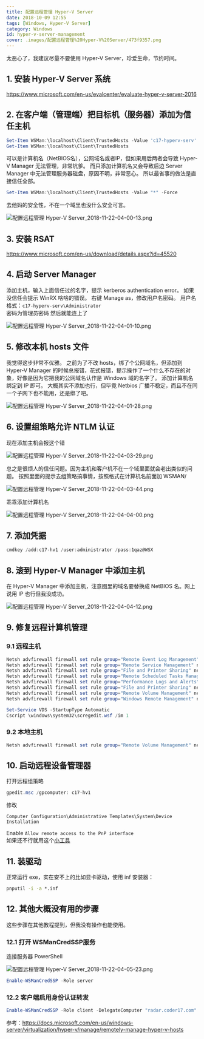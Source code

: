 ```yaml
---
title: 配置远程管理 Hyper-V Server
date: 2018-10-09 12:55
tags: [Windows, Hyper-V Server]
category: Windows
id: hyper-v-server-management
cover: .images/配置远程管理%20Hyper-V%20Server/473f9357.png
---
```


太恶心了，我建议尽量不要使用 Hyper-V Server，珍爱生命，节约时间。

## 1. 安装 Hyper-V Server 系统

<https://www.microsoft.com/en-us/evalcenter/evaluate-hyper-v-server-2016>

## 2. 在客户端（管理端）把目标机（服务器）添加为信任主机

``` powershell
Set-Item WSMan:\localhost\Client\TrustedHosts -Value 'c17-hyperv-serv'
Get-Item WSMan:\localhost\Client\TrustedHosts
```

可以是计算机名（NetBIOS名），公网域名或者IP，但如果用后两者会导致 Hyper-V Manager 无法管理，非常坑爹。 
而只添加计算机名又会导致后边 Server Manager 中无法管理服务器磁盘，原因不明，非常恶心。 
所以最省事的做法是直接信任全部。 

``` powershell
Set-Item WSMan:\localhost\Client\TrustedHosts -Value "*" -Force
```

去他妈的安全性，不在一个域里也没什么安全可言。 

![配置远程管理 Hyper-V Server_2018-11-22-04-00-13.png](.images/配置远程管理%20Hyper-V%20Server/1eee4b39.png)

## 3. 安装 RSAT

<https://www.microsoft.com/en-us/download/details.aspx?id=45520>

## 4. 启动 Server Manager

添加主机，输入上面信任过的名字，提示 kerberos authentication error。 
如果没信任会提示 WinRX 啥啥的错误。
右键 Manage as，修改用户名密码。 
用户名格式：`c17-hyperv-serv\Administrator`  
密码为管理员密码 
然后就能连上了

![配置远程管理 Hyper-V Server_2018-11-22-04-01-10.png](.images/配置远程管理%20Hyper-V%20Server/48afe458.png)

## 5. 修改本机 hosts 文件

我觉得这步非常不优雅。 
之前为了不改 hosts，绑了个公网域名，但添加到 Hyper-V Manager 的时候总报错，花式报错，提示操作了一个什么不存在的对象，好像是因为它把我的公网域名认作是 Windows 域的名字了。 
添加计算机名绑定到 IP 即可。 
大概其实不添加也行，但毕竟 Netbios 广播不稳定，而且不在同一个子网下也不能用，还是绑了吧。 

![配置远程管理 Hyper-V Server_2018-11-22-04-01-28.png](.images/配置远程管理%20Hyper-V%20Server/587f9a6f.png)

## 6. 设置组策略允许 NTLM 认证

现在添加主机会报这个错

![配置远程管理 Hyper-V Server_2018-11-22-04-03-29.png](.images/配置远程管理%20Hyper-V%20Server/473f9357.png)

总之是很烦人的信任问题。因为主机和客户机不在一个域里面就会老出类似的问题。 
按照里面的提示去组策略搞事情，按照格式在计算机名前面加 WSMAN/

![配置远程管理 Hyper-V Server_2018-11-22-04-03-44.png](.images/配置远程管理%20Hyper-V%20Server/096ccb07.png)

乖乖添加计算机名

![配置远程管理 Hyper-V Server_2018-11-22-04-04-00.png](.images/配置远程管理%20Hyper-V%20Server/eeb9fda2.png)

## 7. 添加凭据

``` powershell
cmdkey /add:c17-hv1 /user:administrator /pass:1qaz@WSX
```

## 8. 滚到 Hyper-V Manager 中添加主机

在 Hyper-V Manager 中添加主机，注意图里的域名要替换成 NetBIOS 名。网上说用 IP 也行但我没成功。

![配置远程管理 Hyper-V Server_2018-11-22-04-04-12.png](.images/配置远程管理%20Hyper-V%20Server/d6178f9b.png)

## 9. 修复远程计算机管理

### 9.1 远程主机

``` powershell
Netsh advfirewall firewall set rule group="Remote Event Log Management" new enable=yes
Netsh advfirewall firewall set rule group="Remote Service Management" new enable=yes
Netsh advfirewall firewall set rule group="File and Printer Sharing" new enable=yes
Netsh advfirewall firewall set rule group="Remote Scheduled Tasks Management" new enable=yes
Netsh advfirewall firewall set rule group="Performance Logs and Alerts" new enable=yes
Netsh advfirewall firewall set rule group="File and Printer Sharing" new enable=yes
Netsh advfirewall firewall set rule group="Remote Volume Management" new enable=yes
Netsh advfirewall firewall set rule group="Windows Remote Management" new enable=yes

Set-Service VDS -StartupType Automatic
Cscript \windows\system32\scregedit.wsf /im 1

```

### 9.2 本地主机

``` powershell
Netsh advfirewall firewall set rule group="Remote Volume Management" new enable=yes
```

## 10. 启动远程设备管理器

打开远程组策略

``` powershell
gpedit.msc /gpcomputer: c17-hv1
```

修改

``` path
Computer Configuration\Administrative Templates\System\Device Installation
```

Enable `Allow remote access to the PnP interface`  
如果还不行就用这个[小工具](http://www.device-tool.com)

## 11. 装驱动

正常运行 exe，实在安不上的比如显卡驱动，使用 inf 安装器：

``` cmd
pnputil -i -a *.inf
```

## 12. 其他大概没有用的步骤

这些步骤在其他教程提到，但我没有操作也能使用。

### 12.1 打开 WSManCredSSP服务

连接服务器 PowerShell

![配置远程管理 Hyper-V Server_2018-11-22-04-05-23.png](.images/配置远程管理%20Hyper-V%20Server/6d02347a.png)

``` powershell
Enable-WSManCredSSP -Role server
```

### 12.2 客户端启用身份认证转发

``` powershell
Enable-WSManCredSSP -Role client -DelegateComputer "radar.coder17.com"
```

参考：<https://docs.microsoft.com/en-us/windows-server/virtualization/hyper-v/manage/remotely-manage-hyper-v-hosts>
